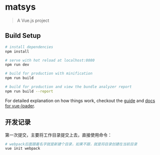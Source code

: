# matsys

> A Vue.js project

## Build Setup

``` bash
# install dependencies
npm install

# serve with hot reload at localhost:8080
npm run dev

# build for production with minification
npm run build

# build for production and view the bundle analyzer report
npm run build --report
```

For detailed explanation on how things work, checkout the [guide](http://vuejs-templates.github.io/webpack/) and [docs for vue-loader](http://vuejs.github.io/vue-loader).

## 开发记录

第一次提交，主要将工作目录提交上去，直接使用命令：

``` bash
# webpack后面跟着名字就是新建个目录，如果不跟，就是将目录创建在当前目录
vue init webpack
